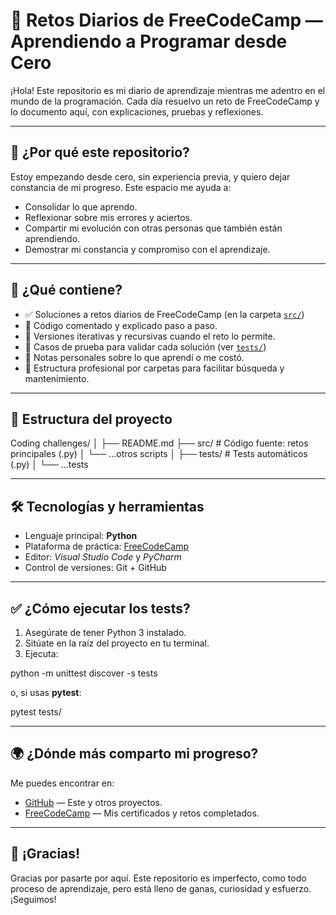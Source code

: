 # 🌱 Retos Diarios de FreeCodeCamp — Aprendiendo a Programar desde Cero

¡Hola! Este repositorio es mi diario de aprendizaje mientras me adentro en el mundo de la programación. Cada día resuelvo un reto de FreeCodeCamp y lo documento aquí, con explicaciones, pruebas y reflexiones.

---

## 🎯 ¿Por qué este repositorio?

Estoy empezando desde cero, sin experiencia previa, y quiero dejar constancia de mi progreso. Este espacio me ayuda a:

- Consolidar lo que aprendo.
- Reflexionar sobre mis errores y aciertos.
- Compartir mi evolución con otras personas que también están aprendiendo.
- Demostrar mi constancia y compromiso con el aprendizaje.

---

## 🧠 ¿Qué contiene?

- ✅ Soluciones a retos diarios de FreeCodeCamp (en la carpeta [`src/`](freecodecamp/src/))
- 📝 Código comentado y explicado paso a paso.
- 🔁 Versiones iterativas y recursivas cuando el reto lo permite.
- 🧪 Casos de prueba para validar cada solución (ver [`tests/`](freecodecamp/tests/))
- 💬 Notas personales sobre lo que aprendí o me costó.
- 📁 Estructura profesional por carpetas para facilitar búsqueda y mantenimiento.

---

## 📂 Estructura del proyecto

Coding challenges/
│
├── README.md
├── src/                     # Código fuente: retos principales (.py)
│    └── ...otros scripts
│
├── tests/                   # Tests automáticos (.py)
│    └── ...tests

---

## 🛠️ Tecnologías y herramientas

- Lenguaje principal: **Python**
- Plataforma de práctica: [FreeCodeCamp](https://www.freecodecamp.org/)
- Editor: *Visual Studio Code* y *PyCharm*
- Control de versiones: Git + GitHub

---

## ✅ ¿Cómo ejecutar los tests?

1. Asegúrate de tener Python 3 instalado.
2. Sitúate en la raíz del proyecto en tu terminal.
3. Ejecuta:

python -m unittest discover -s tests

o, si usas **pytest**:

pytest tests/


---

## 🌍 ¿Dónde más comparto mi progreso?

Me puedes encontrar en:

- [GitHub](https://github.com/BitAnima) — Este y otros proyectos.
- [FreeCodeCamp](https://www.freecodecamp.org/bitanima) — Mis certificados y retos completados.

---

## 🙌 ¡Gracias!

Gracias por pasarte por aquí. Este repositorio es imperfecto, como todo proceso de aprendizaje, pero está lleno de ganas, curiosidad y esfuerzo.  
¡Seguimos!

